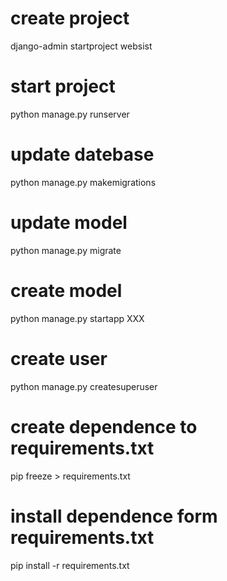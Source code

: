 # create project

django-admin startproject websist

# start project

python manage.py runserver

# update datebase

python manage.py makemigrations

# update model

python manage.py migrate

# create model

python manage.py startapp XXX

# create user

python manage.py createsuperuser

# create dependence to requirements.txt

pip freeze > requirements.txt

# install dependence form requirements.txt

pip install -r requirements.txt
